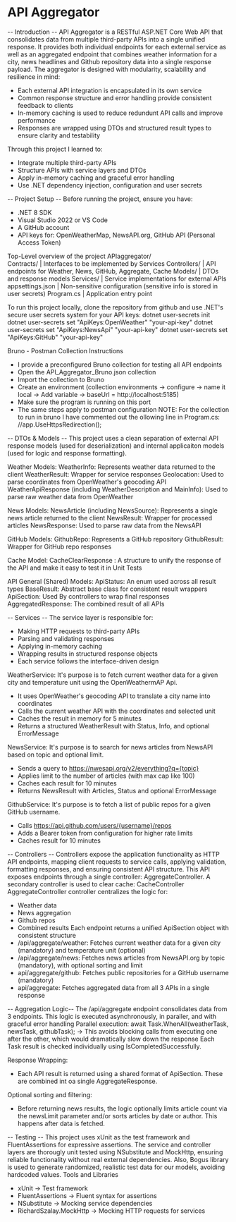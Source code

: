 # API Aggregator

-- Introduction --
API Aggregator is a RESTful ASP.NET Core Web API that consolidates data from multiple third-party APIs into a single unified response. It provides both individual endpoints for each external service as well as an aggregated endpoint that combines weather information for a city, news headlines and Github repository data into a single response payload.
The aggregator is designed with modularity, scalability and resilience in mind:
  * Each external API integration is encapsulated in its own service
  * Common response structure and error handling provide consistent feedback to clients
  * In-memory caching is used to reduce redundunt API calls and improve performance
  * Responses are wrapped using DTOs and structured result types to ensure clarity and testability

Through this project I learned to:
  * Integrate multiple third-party APIs
  * Structure APIs with service layers and DTOs
  * Apply in-memory caching and graceful error handling
  * Use .NET dependency injection, configuration and user secrets

-- Project Setup --
Before running the project, ensure you have:
  * .NET 8 SDK
  * Visual Studio 2022 or VS Code
  * A GitHub account
  * API keys for:
    OpenWeatherMap, NewsAPI.org, GitHub API (Personal Access Token)

Top-Level overview of the project
APIaggregator/      
  Contracts/        |  Interfaces to be implemented by Services
  Controllers/      |  API endpoints for Weather, News, GitHub, Aggregate, Cache
  Models/           |  DTOs and response models
  Services/         |  Service implementations for external APIs
  appsettings.json  |  Non-sensitive configuration (sensitive info is stored in user secrets)
  Program.cs        |  Application entry point

To run this project locally, clone the repository from github and use .NET's secure user secrets system for your API keys:
  dotnet user-secrets init
  dotnet user-secrets set "ApiKeys:OpenWeather" "your-api-key"
  dotnet user-secrets set "ApiKeys:NewsApi" "your-api-key"
  dotnet user-secrets set "ApiKeys:GitHub" "your-api-key"

Bruno - Postman Collection Instructions
  * I provide a preconfigured Bruno collection for testing all API endpoints
  * Open the API_Aggregator_Bruno.json collection
  * Import the collection to Bruno
  * Create an environment (collection environments -> configure -> name it local -> Add variable -> baseUrl = http://localhost:5185)
  * Make sure the program is running on this port
  * The same steps apply to postman configuration
NOTE: For the collection to run in bruno I have commented out the ollowing line in Program.cs: //app.UseHttpsRedirection();

-- DTOs & Models --
This project uses a clean separation of external API response models (used for deserialization) and internal applicaiton models (used for logic and response formatting).

Weather Models:
  WeatherInfo: Represents weather data returned to the client
  WeatherResult: Wrapper for service responses
  Geolocation: Used to parse coordinates from OpenWeather's geocoding API
  WeatherApiResponse (including WeatherDescription and MainInfo): Used to parse raw weather data from OpenWeather

News Models:
  NewsArticle (including NewsSource): Represents a single news article returned to the client
  NewsResult: Wrapper for processed articles
  NewsResponse: Used to parse raw data from the NewsAPI

GitHub Models:
  GithubRepo: Represents a GitHub repository
  GithubResult: Wrapper for GitHub repo responses

Cache Model:
 CacheClearResponse : A structure to unify the response of the API and make it easy to test it in Unit Tests 

API General (Shared) Models:
  ApiStatus: An enum used across all result types
  BaseResult: Abstract base class for consistent result wrappers
  ApiSection<T>: Used By controllers to wrap final responses
  AggregatedResponse: The combined result of all APIs

-- Services --
The service layer is responsible for:
 * Making HTTP requests to third-party APIs
 * Parsing and validating responses
 * Applying in-memory caching
 * Wrapping results in structured response objects
 * Each service follows the interface-driven design

WeatherService:
 It's purpose is to fetch current weather data for a given city and temperature unit using the OpenWeathermAP Api.
  * It uses OpenWeather's geocoding API to translate a city name into coordinates
  * Calls the current weather API with the coordinates and selected unit
  * Caches the result in memory for 5 minutes
  * Returns a structured WeatherResult with Status, Info, and optional ErrorMessage

NewsService:
 It's purpose is to search for news articles from NewsAPI based on topic and optional limit.
  * Sends a query to https://nwesapi.org/v2/everything?q={topic}
  * Applies limit to the number of articles (with max cap like 100)
  * Caches each result for 10 minutes
  * Returns NewsResult with Articles, Status and optional ErrorMessage

GithubService:
 It's purpose is to fetch a list of public repos for a given GitHub username.
  * Calls https://api.github.com/users/{username}/repos
  * Adds a Bearer token from configuration for higher rate limits
  * Caches result for 10 minutes

-- Controllers --
Controllers expose the application functionality as HTTP API endpoints, mapping client requests to service calls, applying validation, formatting responses, and ensuring consistent API structure.
This API exposes endpoints through a single controller: AggregateController. A secondary controller is used to clear cache: CacheController
AggregateController controller centralizes the logic for:
 * Weather data
 * News aggregation
 * Github repos
 * Combined results
Each endpoint returns a unified ApiSection<T> object with consistent structure
 * /api/aggregate/weather: Fetches current weather data for a given city (mandatory) and temperature unit (optional)
 * /api/aggregate/news: Fetches news articles from NewsAPI.org by topic (mandatory), with optional sorting and limit
 * api/aggregate/github: Fetches public repositories for a GitHub username (mandatory)
 * api/aggregate: Fetches aggregated data from all 3 APIs in a single response

-- Aggregation Logic--
The /api/aggregate endpoint consolidates data from 3 endpoints. This logic is executed asynchronously, in paraller, and with graceful error handling
Parallel execution: await Task.WhenAll(weatherTask, newsTask, githubTask); -> This avoids blocking calls from executing one after the other, which would dramatically slow down the response
Each Task result is checked individually using IsCompletedSuccessfully. 

Response Wrapping:
 * Each API result is returned using a shared format of ApiSection<T>. These are combined int oa single AggregateResponse.

Optional sorting and filtering:
 * Before returning news results, the logic optionally limits article count via the newsLimit parameter and/or sorts articles by date or author. This happens after data is fetched.

-- Testing --
This project uses xUnit as the test framework and FluentAssertions for expressive assertions. The service and controller layers are thorougly unit tested using NSubstitute and MockHttp, ensuring reliable functionality without real external dependencies.
Also, Bogus library is used to generate randomized, realistic test data for our models, avoiding hardcoded values.
Tools and Libraries
 * xUnit -> Test framework
 * FluentAssertions -> Fluent syntax for assertions
 * NSubstitute -> Mocking service dependencies
 * RichardSzalay.MockHttp -> Mocking HTTP requests for services


